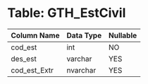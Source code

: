# Table: GTH_EstCivil

| Column Name | Data Type | Nullable |
|-------------|-----------|----------|
| cod_est | int | NO |
| des_est | varchar | YES |
| cod_est_Extr | nvarchar | YES |

